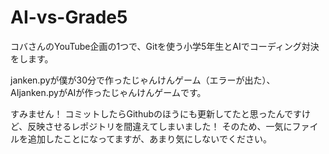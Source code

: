 # AI-vs-Grade5
コバさんのYouTube企画の1つで、Gitを使う小学5年生とAIでコーディング対決をします。

janken.pyが僕が30分で作ったじゃんけんゲーム（エラーが出た）、
AIjanken.pyがAIが作ったじゃんけんゲームです。

すみません！
コミットしたらGithubのほうにも更新してたと思ったんですけど、反映させるレポジトリを間違えてしまいました！
そのため、一気にファイルを追加したことになってますが、あまり気にしないでください。

